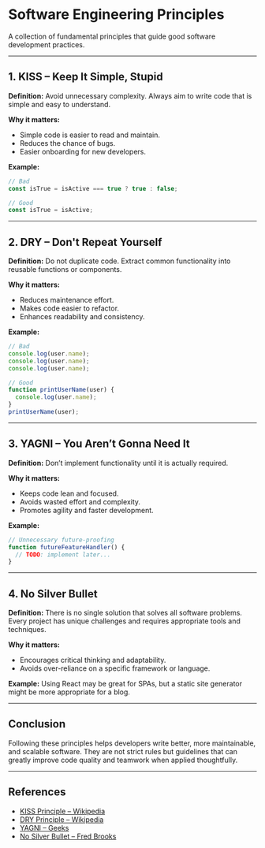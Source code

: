 # Software Engineering Principles

A collection of fundamental principles that guide good software development practices.

---

## 1. KISS – Keep It Simple, Stupid

**Definition:** Avoid unnecessary complexity. Always aim to write code that is simple and easy to understand.

**Why it matters:**

- Simple code is easier to read and maintain.
- Reduces the chance of bugs.
- Easier onboarding for new developers.

**Example:**

```js
// Bad
const isTrue = isActive === true ? true : false;

// Good
const isTrue = isActive;
```

---

## 2. DRY – Don't Repeat Yourself

**Definition:** Do not duplicate code. Extract common functionality into reusable functions or components.

**Why it matters:**

- Reduces maintenance effort.
- Makes code easier to refactor.
- Enhances readability and consistency.

**Example:**

```js
// Bad
console.log(user.name);
console.log(user.name);
console.log(user.name);

// Good
function printUserName(user) {
  console.log(user.name);
}
printUserName(user);
```

---

## 3. YAGNI – You Aren’t Gonna Need It

**Definition:** Don’t implement functionality until it is actually required.

**Why it matters:**

- Keeps code lean and focused.
- Avoids wasted effort and complexity.
- Promotes agility and faster development.

**Example:**

```js
// Unnecessary future-proofing
function futureFeatureHandler() {
  // TODO: implement later...
}
```

---

## 4. No Silver Bullet

**Definition:** There is no single solution that solves all software problems. Every project has unique challenges and requires appropriate tools and techniques.

**Why it matters:**

- Encourages critical thinking and adaptability.
- Avoids over-reliance on a specific framework or language.

**Example:**
Using React may be great for SPAs, but a static site generator might be more appropriate for a blog.

---

## Conclusion

Following these principles helps developers write better, more maintainable, and scalable software. They are not strict rules but guidelines that can greatly improve code quality and teamwork when applied thoughtfully.

---

## References

- [KISS Principle – Wikipedia](https://en.wikipedia.org/wiki/KISS_principle)
- [DRY Principle – Wikipedia](https://en.wikipedia.org/wiki/Don%27t_repeat_yourself)
- [YAGNI – Geeks](https://www.geeksforgeeks.org/software-engineering/what-is-yagni-principle-you-arent-gonna-need-it/)
- [No Silver Bullet – Fred Brooks](https://en.wikipedia.org/wiki/No_Silver_Bullet)
